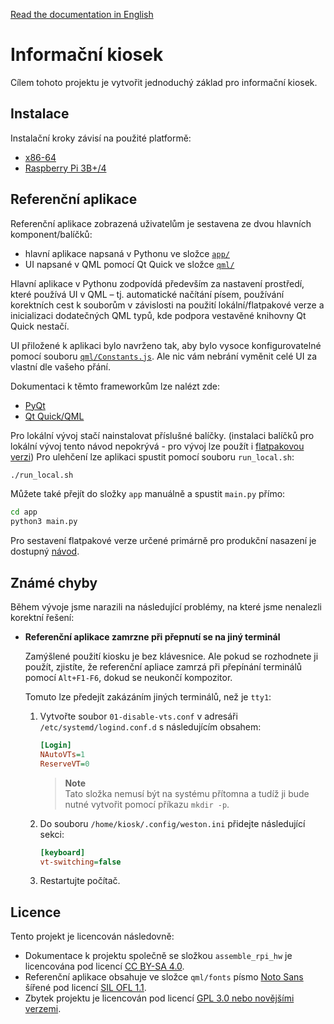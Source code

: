 [Read the documentation in English](README.md)

# Informační kiosek
Cílem tohoto projektu je vytvořit jednoduchý základ pro informační kiosek.

## Instalace
Instalační kroky závisí na použité platformě:
- [x86-64][install-x86-64]
- [Raspberry Pi 3B+/4][install-aarch64]

## Referenční aplikace
Referenční aplikace zobrazená uživatelům je sestavena ze dvou hlavních komponent/balíčků:
- hlavní aplikace napsaná v Pythonu ve složce [`app/`](app/)
- UI napsané v QML pomocí Qt Quick ve složce [`qml/`](qml/)

Hlavní aplikace v Pythonu zodpovídá především za nastavení prostředí, které používá UI v QML &ndash; tj. automatické načítání písem, používání korektních cest k souborům v závislosti na použití lokální/flatpakové verze a inicializaci dodatečných QML typů, kde podpora vestavěné knihovny Qt Quick nestačí.

UI přiložené k aplikaci bylo navrženo tak, aby bylo vysoce konfigurovatelné pomocí souboru [`qml/Constants.js`](qml/Constants.js). Ale nic vám nebrání vyměnit celé UI za vlastní dle vašeho přání.

Dokumentaci k těmto frameworkům lze nalézt zde:
- [PyQt][pyqt-docs]
- [Qt Quick/QML][qt-quick-docs]

Pro lokální vývoj stačí nainstalovat příslušné balíčky. (instalaci balíčků pro lokální vývoj tento návod nepokrývá - pro vývoj lze použít i [flatpakovou verzi][build-instructions]) Pro ulehčení lze aplikaci spustit pomocí souboru `run_local.sh`:

```bash
./run_local.sh
```

Můžete také přejít do složky `app` manuálně a spustit `main.py` přímo:

```bash
cd app
python3 main.py
```

Pro sestavení flatpakové verze určené primárně pro produkční nasazení je dostupný [návod][build-instructions].

## Známé chyby
Během vývoje jsme narazili na následující problémy, na které jsme nenalezli korektní řešení:

- **Referenční aplikace zamrzne při přepnutí se na jiný terminál**

  Zamýšlené použití kiosku je bez klávesnice. Ale pokud se rozhodnete ji použít, zjistíte, že referenční apliace zamrzá při přepínání terminálů pomocí `Alt+F1-F6`, dokud se neukončí kompozitor.

  Tomuto lze předejít zakázáním jiných terminálů, než je `tty1`:

  1. Vytvořte soubor `01-disable-vts.conf` v adresáři `/etc/systemd/logind.conf.d` s následujícím obsahem:

      ```ini
      [Login]
      NAutoVTs=1
      ReserveVT=0
      ```

      > **Note**  
      > Tato složka nemusí být na systému přítomna a tudíž ji bude nutné vytvořit pomocí příkazu `mkdir -p`.

  1. Do souboru `/home/kiosk/.config/weston.ini` přidejte následující sekci:
      ```ini
      [keyboard]
      vt-switching=false
      ```
  1. Restartujte počítač.

## Licence
Tento projekt je licencován následovně:
- Dokumentace k projektu společně se složkou `assemble_rpi_hw` je licencována pod licencí [CC BY-SA 4.0](LICENSE-DOCS).
- Referenční aplikace obsahuje ve složce `qml/fonts` písmo [Noto Sans][noto-sans] šířené pod licencí [SIL OFL 1.1](qml/fonts/OFL.txt).
- Zbytek projektu je licencován pod licencí [GPL 3.0 nebo novějšími verzemi](LICENSE).


[install-x86-64]: install_archlinux_x86-64/INSTALL.cs.md
[install-aarch64]: install_archlinux_aarch64_rpi/INSTALL.cs.md
[build-instructions]: BUILD.cs.md


[pyqt-docs]: https://www.riverbankcomputing.com/static/Docs/PyQt5/
[qt-quick-docs]: https://doc.qt.io/qt-5/qtquick-index.html
[noto-sans]: https://fonts.google.com/noto/specimen/Noto+Sans